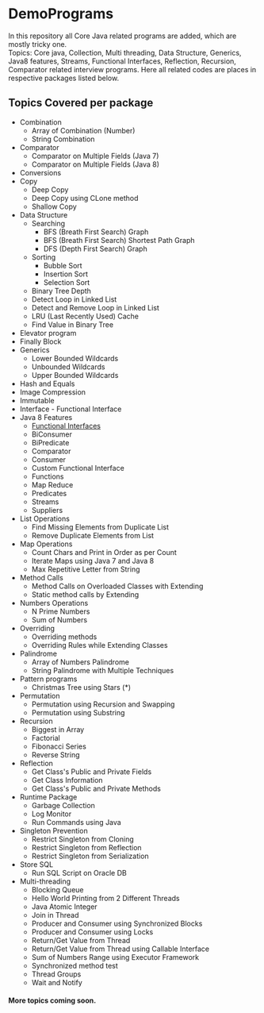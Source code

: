 # DemoPrograms
In this repository all Core Java related programs are added, which are mostly tricky one.  
Topics: Core java, Collection, Multi threading, Data Structure, Generics, Java8 features, Streams, Functional Interfaces, Reflection, Recursion, Comparator related interview programs.
Here all related codes are places in respective packages listed below.  
 
## Topics Covered per package  
- Combination
    - Array of Combination (Number)
    - String Combination
- Comparator
    - Comparator on Multiple Fields (Java 7)
    - Comparator on Multiple Fields (Java 8)
- Conversions
- Copy
    - Deep Copy
    - Deep Copy using CLone method
    - Shallow Copy
- Data Structure
    - Searching
        - BFS (Breath First Search) Graph
        - BFS (Breath First Search) Shortest Path Graph
        - DFS (Depth First Search) Graph
    - Sorting
        - Bubble Sort
        - Insertion Sort
        - Selection Sort
    - Binary Tree Depth
    - Detect Loop in Linked List
    - Detect and Remove Loop in Linked List
    - LRU (Last Recently Used) Cache
    - Find Value in Binary Tree
- Elevator program
- Finally Block
- Generics
    - Lower Bounded Wildcards
    - Unbounded Wildcards
    - Upper Bounded Wildcards
- Hash and Equals
- Image Compression
- Immutable
- Interface - Functional Interface
- Java 8 Features 
    - [Functional Interfaces](https://docs.oracle.com/javase/8/docs/api/java/util/function/package-summary.html)
    - BiConsumer
    - BiPredicate
    - Comparator
    - Consumer
    - Custom Functional Interface
    - Functions
    - Map Reduce
    - Predicates
    - Streams
    - Suppliers
- List Operations
    - Find Missing Elements from Duplicate List
    - Remove Duplicate Elements from List  
- Map Operations
    - Count Chars and Print in Order as per Count
    - Iterate Maps using Java 7 and Java 8
    - Max Repetitive Letter from String 
- Method Calls
    - Method Calls on Overloaded Classes with Extending
    - Static method calls by Extending
- Numbers Operations
    - N Prime Numbers
    - Sum of Numbers
- Overriding
    - Overriding methods
    - Overriding Rules while Extending Classes
- Palindrome
    - Array of Numbers Palindrome
    - String Palindrome with Multiple Techniques
- Pattern programs
    - Christmas Tree using Stars (*)
- Permutation
    - Permutation using Recursion and Swapping
    - Permutation using Substring
- Recursion
    - Biggest in Array
    - Factorial
    - Fibonacci Series
    - Reverse String
- Reflection
    - Get Class's Public and Private Fields
    - Get Class Information
    - Get Class's Public and Private Methods
- Runtime Package
    - Garbage Collection
    - Log Monitor
    - Run Commands using Java
- Singleton Prevention
    - Restrict Singleton from Cloning
    - Restrict Singleton from Reflection
    - Restrict Singleton from Serialization
- Store SQL
    - Run SQL Script on Oracle DB
- Multi-threading
    - Blocking Queue
    - Hello World Printing from 2 Different Threads
    - Java Atomic Integer
    - Join in Thread
    - Producer and Consumer using Synchronized Blocks
    - Producer and Consumer using Locks
    - Return/Get Value from Thread
    - Return/Get Value from Thread using Callable Interface
    - Sum of Numbers Range using Executor Framework
    - Synchronized method test
    - Thread Groups
    - Wait and Notify 


#### More topics coming soon.
